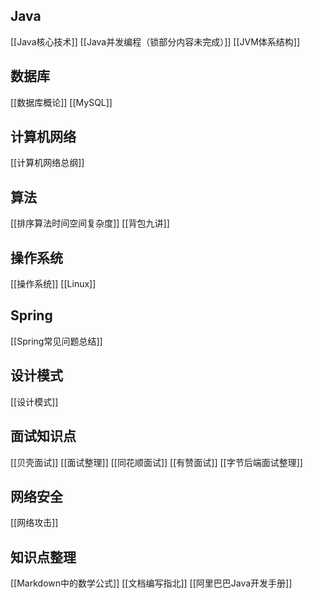 ## Java
[[Java核心技术]]
[[Java并发编程（锁部分内容未完成）]]
[[JVM体系结构]]

## 数据库
[[数据库概论]]
[[MySQL]]

## 计算机网络
[[计算机网络总纲]]

## 算法
[[排序算法时间空间复杂度]]
[[背包九讲]]

## 操作系统
[[操作系统]]
[[Linux]]

## Spring 
[[Spring常见问题总结]]

## 设计模式
[[设计模式]]

## 面试知识点
[[贝壳面试]]
[[面试整理]]
[[同花顺面试]]
[[有赞面试]]
[[字节后端面试整理]]

## 网络安全
[[网络攻击]]

## 知识点整理
[[Markdown中的数学公式]]
[[文档编写指北]]
[[阿里巴巴Java开发手册]]